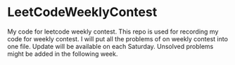 # LeetCodeWeeklyContest
My code for leetcode weekly contest. 
This repo is used for recording my code for weekly contest.
I will put all the problems of on weekly contest into one file.
Update will be available on each Saturday.
Unsolved problems might be added in the following week.
